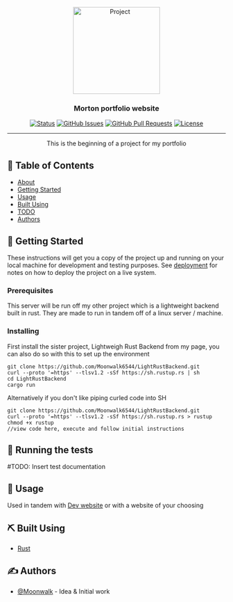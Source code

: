 <p align="center">
 <img width=200px height=200px src="https://i.imgur.com/lCpwnMm.png" alt="Project"></img>
</p>

<h3 align="center">Morton portfolio website</h3>

<div align="center">

[![Status](https://img.shields.io/badge/status-active-success.svg)]()
[![GitHub Issues](https://img.shields.io/github/issues/kylelobo/The-Documentation-Compendium.svg)](https://github.com/Moonwalk6544/PortfolioSite/issues)
[![GitHub Pull Requests](https://img.shields.io/github/issues-pr/kylelobo/The-Documentation-Compendium.svg)](https://github.com/kylelobo/The-Documentation-Compendium/pulls)
[![License](https://img.shields.io/badge/license-MIT-blue.svg)](/LICENSE)

</div>

---

<p align="center"> This is the beginning of a project for my portfolio
    <br> 
</p>

## 📝 Table of Contents

- [About](#about)
- [Getting Started](#getting_started)
- [Usage](#usage)
- [Built Using](#built_using)
- [TODO](../TODO.md)
- [Authors](#authors)


## 🏁 Getting Started <a name = "getting_started"></a>

These instructions will get you a copy of the project up and running on your local machine for development and testing purposes. See [deployment](#deployment) for notes on how to deploy the project on a live system.

### Prerequisites

This server will be run off my other project which is a lightweight backend built in rust. They are made to run in tandem off of a linux server / machine.

### Installing

First install the sister project, Lightweigh Rust Backend from my page, you can also do so with this to set up the environment

```
git clone https://github.com/Moonwalk6544/LightRustBackend.git
curl --proto '=https' --tlsv1.2 -sSf https://sh.rustup.rs | sh
cd LightRustBackend
cargo run

```
Alternatively if you don't like piping curled code into SH

```
git clone https://github.com/Moonwalk6544/LightRustBackend.git
curl --proto '=https' --tlsv1.2 -sSf https://sh.rustup.rs > rustup
chmod +x rustup
//view code here, execute and follow initial instructions

```
## 🔧 Running the tests <a name = "tests"></a>


#TODO: Insert test documentation 

## 🎈 Usage <a name="usage"></a>

Used in tandem with [Dev website](https://github.com/Moonwalk6544/PortfolioSite) or with a website of your choosing
## ⛏️ Built Using <a name = "built_using"></a>

- [Rust](https://rustup.rs/) 


## ✍️ Authors <a name = "authors"></a>

- [@Moonwalk](https://github.com/Moonwalk6544) - Idea & Initial work

